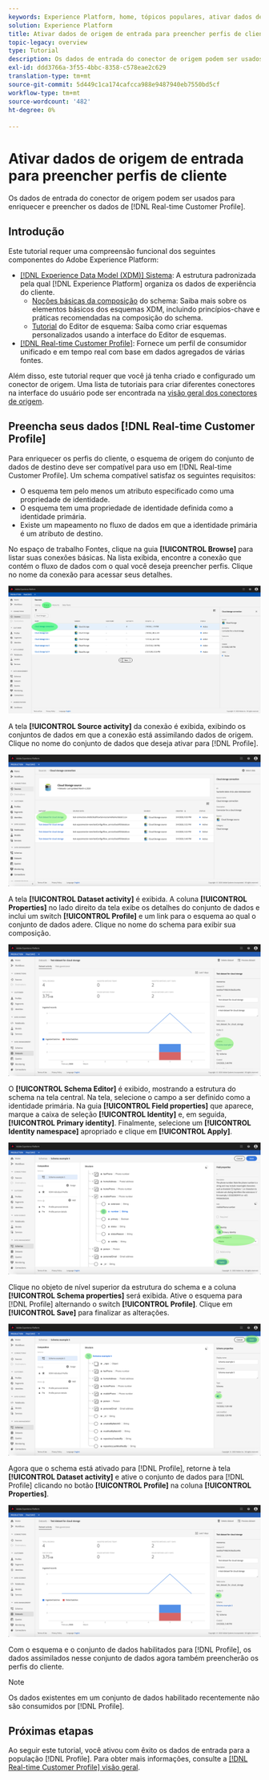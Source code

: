 ```yaml
---
keywords: Experience Platform, home, tópicos populares, ativar dados de entrada, preencher perfil, preencher rtcp, perfil unificado preenchido
solution: Experience Platform
title: Ativar dados de origem de entrada para preencher perfis de cliente na interface do usuário
topic-legacy: overview
type: Tutorial
description: Os dados de entrada do conector de origem podem ser usados para enriquecer e preencher os dados do Perfil do cliente em tempo real.
exl-id: ddd3766a-3f55-4bbc-8358-c578eae2c629
translation-type: tm+mt
source-git-commit: 5d449c1ca174cafcca988e9487940eb7550bd5cf
workflow-type: tm+mt
source-wordcount: '482'
ht-degree: 0%

---
```


# Ativar dados de origem de entrada para preencher perfis de cliente

Os dados de entrada do conector de origem podem ser usados para enriquecer e preencher os dados de [!DNL Real-time Customer Profile].

## Introdução

Este tutorial requer uma compreensão funcional dos seguintes componentes do Adobe Experience Platform:

- [[!DNL Experience Data Model (XDM)] Sistema](../../../xdm/home.md): A estrutura padronizada pela qual  [!DNL Experience Platform] organiza os dados de experiência do cliente.
   - [Noções básicas da composição](../../../xdm/schema/composition.md) do schema: Saiba mais sobre os elementos básicos dos esquemas XDM, incluindo princípios-chave e práticas recomendadas na composição do schema.
   - [Tutorial](../../../xdm/tutorials/create-schema-ui.md) do Editor de esquema: Saiba como criar esquemas personalizados usando a interface do Editor de esquemas.
- [[!DNL Real-time Customer Profile]](../../../profile/home.md): Fornece um perfil de consumidor unificado e em tempo real com base em dados agregados de várias fontes.

Além disso, este tutorial requer que você já tenha criado e configurado um conector de origem.  Uma lista de tutoriais para criar diferentes conectores na interface do usuário pode ser encontrada na [visão geral dos conectores de origem](../../home.md).

## Preencha seus dados [!DNL Real-time Customer Profile]

Para enriquecer os perfis do cliente, o esquema de origem do conjunto de dados de destino deve ser compatível para uso em [!DNL Real-time Customer Profile]. Um schema compatível satisfaz os seguintes requisitos:

- O esquema tem pelo menos um atributo especificado como uma propriedade de identidade.
- O esquema tem uma propriedade de identidade definida como a identidade primária.
- Existe um mapeamento no fluxo de dados em que a identidade primária é um atributo de destino.

No espaço de trabalho Fontes, clique na guia **[!UICONTROL Browse]** para listar suas conexões básicas. Na lista exibida, encontre a conexão que contém o fluxo de dados com o qual você deseja preencher perfis. Clique no nome da conexão para acessar seus detalhes.

![](../../images/tutorials/dataflow/cloud-storage/batch/browse.png)

A tela **[!UICONTROL Source activity]** da conexão é exibida, exibindo os conjuntos de dados em que a conexão está assimilando dados de origem. Clique no nome do conjunto de dados que deseja ativar para [!DNL Profile].

![](../../images/tutorials/dataflow/cloud-storage/batch/dataset-dataflow.png)

A tela **[!UICONTROL Dataset activity]** é exibida. A coluna **[!UICONTROL Properties]** no lado direito da tela exibe os detalhes do conjunto de dados e inclui um switch **[!UICONTROL Profile]** e um link para o esquema ao qual o conjunto de dados adere. Clique no nome do schema para exibir sua composição.

![](../../images/tutorials/dataflow/cloud-storage/batch/select-dataset-schema.png)

O **[!UICONTROL Schema Editor]** é exibido, mostrando a estrutura do schema na tela central. Na tela, selecione o campo a ser definido como a identidade primária. Na guia **[!UICONTROL Field properties]** que aparece, marque a caixa de seleção **[!UICONTROL Identity]** e, em seguida, **[!UICONTROL Primary identity]**. Finalmente, selecione um **[!UICONTROL Identity namespace]** apropriado e clique em **[!UICONTROL Apply]**.

![](../../images/tutorials/dataflow/cloud-storage/batch/set-schema-identity.png)

Clique no objeto de nível superior da estrutura do schema e a coluna **[!UICONTROL Schema properties]** será exibida. Ative o esquema para [!DNL Profile] alternando o switch **[!UICONTROL Profile]**. Clique em **[!UICONTROL Save]** para finalizar as alterações.

![](../../images/tutorials/dataflow/cloud-storage/batch/enable-profile.png)

Agora que o schema está ativado para [!DNL Profile], retorne à tela **[!UICONTROL Dataset activity]** e ative o conjunto de dados para [!DNL Profile] clicando no botão **[!UICONTROL Profile]** na coluna **[!UICONTROL Properties]**.

![](../../images/tutorials/dataflow/cloud-storage/batch/enable-dataset-profile.png)

Com o esquema e o conjunto de dados habilitados para [!DNL Profile], os dados assimilados nesse conjunto de dados agora também preencherão os perfis do cliente.

>[!NOTE]
>
>Os dados existentes em um conjunto de dados habilitado recentemente não são consumidos por [!DNL Profile].

## Próximas etapas

Ao seguir este tutorial, você ativou com êxito os dados de entrada para a população [!DNL Profile]. Para obter mais informações, consulte a [[!DNL Real-time Customer Profile] visão geral](../../../profile/home.md).
